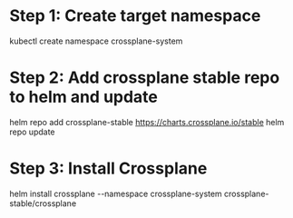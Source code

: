 # Step 1: Create target namespace 

kubectl create namespace crossplane-system

# Step 2: Add crossplane stable repo to helm and update 

helm repo add crossplane-stable https://charts.crossplane.io/stable
helm repo update

# Step 3: Install Crossplane

helm install crossplane --namespace crossplane-system crossplane-stable/crossplane
